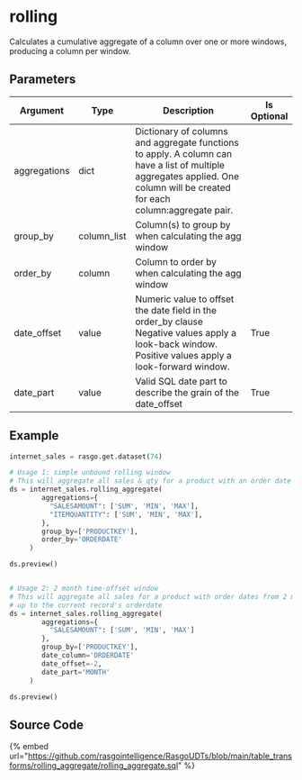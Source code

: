 

# rolling

Calculates a cumulative aggregate of a column over one or more windows,
producing a column per window.


## Parameters

|   Argument   |    Type     |                                                                                 Description                                                                                  | Is Optional |
| ------------ | ----------- | ---------------------------------------------------------------------------------------------------------------------------------------------------------------------------- | ----------- |
| aggregations | dict        | Dictionary of columns and aggregate functions to apply. A column can have a list of multiple aggregates applied. One column will be created for each column:aggregate pair.  |             |
| group_by     | column_list | Column(s) to group by when calculating the agg window                                                                                                                        |             |
| order_by     | column      | Column to order by when calculating the agg window                                                                                                                           |             |
| date_offset  | value       | Numeric value to offset the date field in the order_by clause Negative values apply a look-back window. Positive values apply a look-forward window.                         | True        |
| date_part    | value       | Valid SQL date part to describe the grain of the date_offset                                                                                                                 | True        |


## Example

```python
internet_sales = rasgo.get.dataset(74)

# Usage 1: simple unbound rolling window
# This will aggregate all sales & qty for a product with an order date <= the current record
ds = internet_sales.rolling_aggregate(
        aggregations={
          "SALESAMOUNT": ['SUM', 'MIN', 'MAX'],
          "ITEMQUANTITY": ['SUM', 'MIN', 'MAX'],
        },
        group_by=['PRODUCTKEY'],
        order_by='ORDERDATE'
     )

ds.preview()


# Usage 2: 2 month time-offset window
# This will aggregate all sales for a product with order dates from 2 month ago
# up to the current record's orderdate
ds = internet_sales.rolling_aggregate(
        aggregations={
          "SALESAMOUNT": ['SUM', 'MIN', 'MAX']
        },
        group_by=['PRODUCTKEY'],
        date_column='ORDERDATE'
        date_offset=-2,
        date_part='MONTH'
     )

ds.preview()

```

## Source Code

{% embed url="https://github.com/rasgointelligence/RasgoUDTs/blob/main/table_transforms/rolling_aggregate/rolling_aggregate.sql" %}

